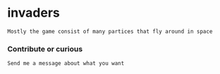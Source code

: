 # invaders
```Learning project to try JavaFX out as a gaming platform.
Mostly the game consist of many partices that fly around in space
```
### Contribute or curious
```
Send me a message about what you want
```

